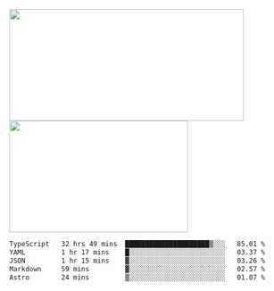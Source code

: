<a href="https://github.com/anuraghazra/github-readme-stats">
  <img height=200 width=420 align="center" src="https://github-readme-stats.vercel.app/api?username=airRnot1106&hide_title=true&show_icons=true&rank_icon=github" />
</a>
<a href="https://github.com/anuraghazra/convoychat">
  <img height=200 width=320 align="center" src="https://github-readme-stats.vercel.app/api/top-langs/?username=airRnot1106&hide_title=true&layout=compact&hide=html,css" />
</a>

<!--START_SECTION:waka-->

```txt
TypeScript   32 hrs 49 mins  █████████████████████▒░░░   85.01 %
YAML         1 hr 17 mins    █░░░░░░░░░░░░░░░░░░░░░░░░   03.37 %
JSON         1 hr 15 mins    ▓░░░░░░░░░░░░░░░░░░░░░░░░   03.26 %
Markdown     59 mins         ▓░░░░░░░░░░░░░░░░░░░░░░░░   02.57 %
Astro        24 mins         ▒░░░░░░░░░░░░░░░░░░░░░░░░   01.07 %
```

<!--END_SECTION:waka-->

